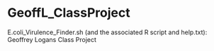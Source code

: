 # GeoffL_ClassProject
E.coli_Virulence_Finder.sh (and the associated R script and help.txt): Geoffrey Logans Class Project
